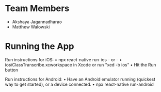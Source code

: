 # Team Members
* Akshaya Jagannadharao
* Matthew Walowski

# Running the App
 Run instructions for iOS:
    • npx react-native run-ios
    - or -
    • ios\ClassTranscribe.xcworkspace in Xcode or run "xed -b ios"
    • Hit the Run button

  Run instructions for Android:
    • Have an Android emulator running (quickest way to get started), or a device connected.
    • npx react-native run-android
